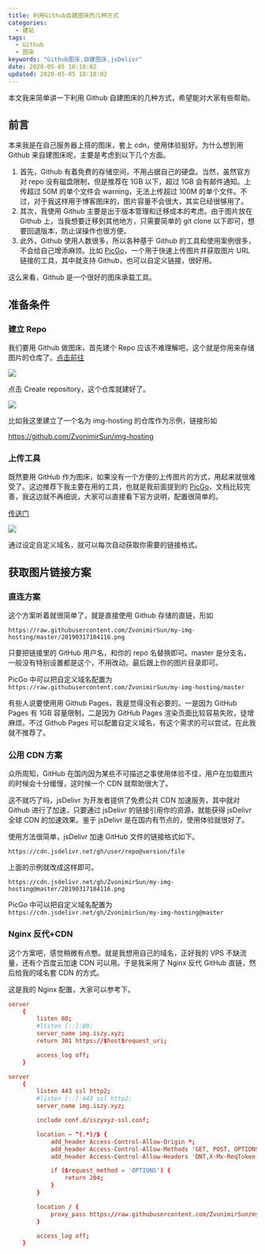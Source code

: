 ```yaml
---
title: 利用Github自建图床的几种方式
categories:
  - 建站
tags:
  - Github
  - 图床
keywords: "Github图床,自建图床,jsDelivr"
date: 2020-05-05 10:18:02
updated: 2020-05-05 10:18:02
---
```


本文我来简单讲一下利用 Github 自建图床的几种方式，希望能对大家有些帮助。

<!--more-->

## 前言

本来我是在自己服务器上搭的图床，套上 cdn，使用体验挺好。为什么想到用 Github 来自建图床呢，主要是考虑到以下几个方面。

1. 首先，Github 有着免费的存储空间，不用占据自己的硬盘。当然，虽然官方对 repo 没有磁盘限制，但是推荐在 1GB 以下，超过 1GB 会有邮件通知。上传超过 50M 的单个文件会 warning，无法上传超过 100M 的单个文件。不过，对于我这样用于博客图床的，图片容量不会很大，其实已经很够用了。
2. 其次，我使用 Github 主要是出于版本管理和迁移成本的考虑。由于图片放在 Github 上，当我想要迁移到其他地方，只需要简单的 git clone 以下即可，想要回退版本，防止误操作也很方便。
3. 此外，Github 使用人数很多，所以各种基于 Github 的工具和使用案例很多，不会给自己增添麻烦。比如 [PicGo](https://github.com/Molunerfinn/PicGo)，一个用于快速上传图片并获取图片 URL 链接的工具，其中就支持 Github，也可以自定义链接，很好用。

这么来看，Github 是一个很好的图床承载工具。

## 准备条件

### 建立 Repo

我们要用 Github 做图床，首先建个 Repo 应该不难理解吧，这个就是你用来存储图片的仓库了。[点击前往](https://github.com/new)

![](https://img.iszy.xyz/20200505113214.png)

点击 Create repository，这个仓库就建好了。

![](https://img.iszy.xyz/20200505113547.png)

比如我这里建立了一个名为 img-hosting 的仓库作为示例，链接形如

https://github.com/ZvonimirSun/img-hosting

### 上传工具

既然要用 GitHub 作为图床，如果没有一个方便的上传图片的方式，用起来就很难受了。这边推荐下我主要在用的工具，也就是我前面提到的 [PicGo](https://github.com/Molunerfinn/PicGo)，文档比较完善，我这边就不再细说，大家可以直接看下官方说明，配置很简单的。

[传送门](https://picgo.github.io/PicGo-Doc/zh/guide/config.html#github%E5%9B%BE%E5%BA%8A)

![](https://img.iszy.xyz/20200505114811.png)

通过设定自定义域名，就可以每次自动获取你需要的链接格式。

## 获取图片链接方案

### 直连方案

这个方案听着就很简单了，就是直接使用 Github 存储的直链，形如

```
https://raw.githubusercontent.com/ZvonimirSun/my-img-hosting/master/20190317184116.png
```

只要把链接里的 GitHub 用户名，和你的 repo 名替换即可。master 是分支名，一般没有特别设置都是这个，不用改动。最后跟上你的图片目录即可。

PicGo 中可以把自定义域名配置为`https://raw.githubusercontent.com/ZvonimirSun/my-img-hosting/master`

有些人说要使用用 Github Pages，我是觉得没有必要的。一是因为 GitHub Pages 有 1GB 容量限制，二是因为 GitHub Pages 渲染页面比较容易失败，徒增麻烦。不过 Github Pages 可以配置自定义域名，有这个需求的可以尝试，在此我就不推荐了。

### 公用 CDN 方案

众所周知，GitHub 在国内因为某些不可描述之事使用体验不佳，用户在加载图片的时候会十分缓慢，这时候一个 CDN 就帮助很大了。

这不就巧了吗，jsDelivr 为开发者提供了免费公共 CDN 加速服务，其中就对 Github 进行了加速，只要通过 jsDelivr 的链接引用你的资源，就能获得 jsDelivr 全球 CDN 的加速效果。鉴于 jsDelivr 是在国内有节点的，使用体验就很好了。

使用方法很简单，jsDelivr 加速 GitHub 文件的链接格式如下。

```
https://cdn.jsdelivr.net/gh/user/repo@version/file
```

上面的示例就改成这样即可。

```
https://cdn.jsdelivr.net/gh/ZvonimirSun/my-img-hosting@master/20190317184116.png
```

PicGo 中可以把自定义域名配置为`https://cdn.jsdelivr.net/gh/ZvonimirSun/my-img-hosting@master`

### Nginx 反代+CDN

这个方案吧，感觉稍微有点憨。就是我想用自己的域名，正好我的 VPS 不缺流量，还有个百度云加速 CDN 可以用。于是我采用了 Nginx 反代 GitHub 直链，然后给我的域名套 CDN 的方式。

这是我的 Nginx 配置，大家可以参考下。

```conf
server
    {
        listen 80;
        #listen [::]:80;
        server_name img.iszy.xyz;
        return 301 https://$host$request_uri;

        access_log off;
    }

server
    {
        listen 443 ssl http2;
        #listen [::]:443 ssl http2;
        server_name img.iszy.xyz;

        include conf.d/iszyxyz-ssl.conf;

        location ~ ^(.*)/$ {
            add_header Access-Control-Allow-Origin *;
            add_header Access-Control-Allow-Methods 'GET, POST, OPTIONS';
            add_header Access-Control-Allow-Headers 'DNT,X-Mx-ReqToken,Keep-Alive,User-Agent,X-Requested-With,If-Modified-Since,Cache-Control,Content-Type,Authorization';

            if ($request_method = 'OPTIONS') {
                return 204;
            }
        }

        location / {
            proxy_pass https://raw.githubusercontent.com/ZvonimirSun/my-img-hosting/master/;
        }

        access_log off;
    }
```
